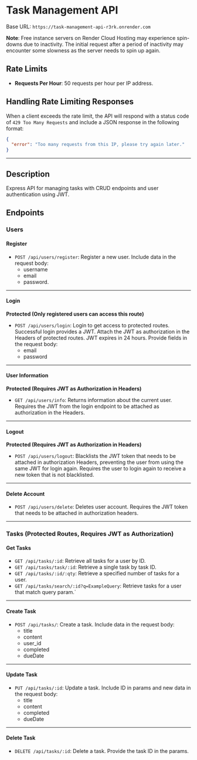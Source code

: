 # Task Management API

Base URL: `https://task-management-api-r3rk.onrender.com`

**Note**: Free instance servers on Render Cloud Hosting may experience spin-downs due to inactivity. The initial request after a period of inactivity may encounter some slowness as the server needs to spin up again.

## Rate Limits

- **Requests Per Hour**: 50 requests per hour per IP address.

## Handling Rate Limiting Responses

When a client exceeds the rate limit, the API will respond with a status code of `429 Too Many Requests` and include a JSON response in the following format:

```json
{
  "error": "Too many requests from this IP, please try again later."
}
```

---

## Description

Express API for managing tasks with CRUD endpoints and user authentication using JWT.

## Endpoints

### Users

#### Register

- `POST /api/users/register`: Register a new user. Include data in the request body:
  - username
  - email
  - password.

---

#### Login

**Protected (Only registered users can access this route)**

- `POST /api/users/login`: Login to get access to protected routes. Successful login provides a JWT. Attach the JWT as authorization in the Headers of protected routes. JWT expires in 24 hours. Provide fields in the request body:
  - email
  - password

---

#### User Information

**Protected (Requires JWT as Authorization in Headers)**

- `GET /api/users/info`: Returns information about the current user. Requires the JWT from the login endpoint to be attached as authorization in the Headers.

---

#### Logout

**Protected (Requires JWT as Authorization in Headers)**

- `POST /api/users/logout`: Blacklists the JWT token that needs to be attached in authorization Headers, preventing the user from using the same JWT for login again. Requires the user to login again to receive a new token that is not blacklisted.

---

#### Delete Account

- `POST /api/users/delete`: Deletes user account. Requires the JWT token that needs to be attached in authorization headers.

---

### Tasks (Protected Routes, Requires JWT as Authorization)

#### Get Tasks

- `GET /api/tasks/:id`: Retrieve all tasks for a user by ID.
- `GET /api/tasks/task/:id`: Retrieve a single task by task ID.
- `GET /api/tasks/:id/:qty`: Retrieve a specified number of tasks for a user.
- `GET /api/tasks/search/:id?q=ExampleQuery`: Retrieve tasks for a user that match query param.`

---

#### Create Task

- `POST /api/tasks/`: Create a task. Include data in the request body:
  - title
  - content
  - user_id
  - completed
  - dueDate

---

#### Update Task

- `PUT /api/tasks/:id`: Update a task. Include ID in params and new data in the request body:
  - title
  - content
  - completed
  - dueDate

---

#### Delete Task

- `DELETE /api/tasks/:id`: Delete a task. Provide the task ID in the params.
